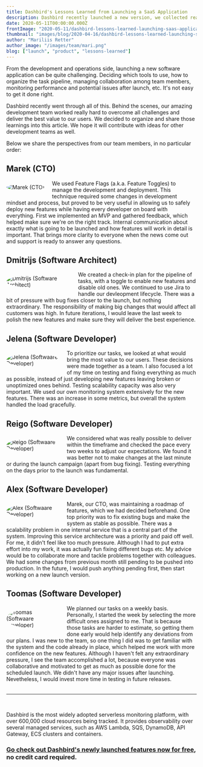 ```yaml
---
title: Dashbird's Lessons Learned from Launching a SaaS Application
description: Dashbird recently launched a new version, we collected really good lessons learned from our development team
date: 2020-05-11T00:00:00.000Z
frontImage: "2020-05-11/dashbird-lessons-learned-launching-saas-application.png"
thumbnail: "images/blog/2020-04-16/dashbird-lessons-learned-launching-saas-application.png"
author: "Mariliis Retter"
author_image: "/images/team/mari.png"
blog: ["launch", "product", "lessons-learned"]
---
```


From the development and operations side, launching a new software application can be quite challenging. Deciding which tools to use, how to organize the task pipeline, managing collaboration among team members, monitoring performance and potential issues after launch, etc. It's not easy to get it done right.

Dashbird recently went through all of this. Behind the scenes, our amazing development team worked really hard to overcome all challenges and deliver the best value to our users. We decided to organize and share those learnings into this article. We hope it will contribute with ideas for other development teams as well.

Below we share the perspectives from our team members, in no particular order:

## Marek (CTO)

<div class="text-justify">
    <div style="float: left; max-width: 180px; margin: 10px 20px 10px 0px;">
        <img style="border-radius: 50%; max-width: 170px;" src="/images/team/marek.jpg" alt="Marek (CTO)">
    </div>
    We used Feature Flags (a.k.a. Feature Toggles) to manage the development and deployment. This technique required some changes in development mindset and process, but proved to be very useful in allowing us to safely deploy new features while having every developer on board with everything. First we implemented an MVP and gathered feedback, which helped make sure we're on the right track. Internal communication about exactly what is going to be launched and how features will work in detail is important. That brings more clarity to everyone when the news come out and support is ready to answer any questions.
</div>

## Dmitrijs (Software Architect)

<div class="text-justify">
    <div style="float: left; max-width: 180px; margin: 10px 20px 10px 0px;">
        <img style="border-radius: 50%; max-width: 170px;" src="/images/team/dmitrijs.png" alt="Dmitrijs (Software Architect)">
    </div>
    We created a check-in plan for the pipeline of tasks, with a toggle to enable new features and disable old ones. We continued to use Jira to handle our devleopment lifecycle. There was a bit of pressure with bug fixes closer to the launch, but nothing extraordinary. The responsibility of making big changes that would affect all customers was high. In future iterations, I would leave the last week to polish the new features and make sure they will deliver the best experience.
</div>

## Jelena (Software Developer)

<div class="text-justify">
    <div style="float: left; max-width: 150px; margin: 10px 20px 10px 0px;">
        <img style="border-radius: 50%; max-width: 140px;" src="/images/team/jelena.jpg" alt="Jelena (Softwaare Developer)">
    </div>
    To prioritize our tasks, we looked at what would bring the most value to our users. These decisions were made together as a team. I also focused a lot of my time on testing and fixing everything as much as possible, instead of just developing new features leaving broken or unoptimized ones behind. Testing scalability capacity was also very important. We used our own monitoring system extensively for the new features. There was an increase in some metrics, but overall the system handled the load gracefully.
</div>

## Reigo (Software Developer)

<div class="text-justify">
    <div style="float: left; max-width: 150px; margin: 10px 20px 10px 0px;">
        <img style="border-radius: 50%; max-width: 140px;" src="/images/team/reigo.jpg" alt="Reigo (Softwaare Developer)">
    </div>
    We considered what was really possible to deliver within the timeframe and checked the pace every two weeks to adjust our expectations. We found it was better not to make changes at the last minute or during the launch campaign (apart from bug fixing). Testing everything on the days prior to the launch was fundamental.
</div>

## Alex (Software Developer)

<div class="text-justify">
    <div style="float: left; max-width: 150px; margin: 10px 20px 10px 0px;">
        <img style="border-radius: 50%; max-width: 140px;" src="/images/team/alex.jpg" alt="Alex (Softwaare Developer)">
    </div>
    Marek, our CTO, was maintaining a roadmap of features, which we had decided beforehand. One top priority was to fix existing bugs and make the system as stable as possible. There was a scalability problem in one internal service that is a central part of the system. Improving this service architecture was a priority and paid off well. For me, it didn't feel like too much pressure. Although I had to put extra effort into my work, it was actually fun fixing different bugs etc. My advice would be to collaborate more and tackle problems together with colleagues. We had some changes from previous month still pending to be pushed into production. In the future, I would push anything pending first, then start working on a new launch version.
</div>

## Toomas (Software Developer)

<div class="text-justify">
    <div style="float: left; max-width: 150px; margin: 10px 20px 10px 0px;">
        <img style="border-radius: 50%; max-width: 140px;" src="/images/team/toomas.jpg" alt="Toomas (Softwaare Developer)">
    </div>
    We planned our tasks on a weekly basis. Personally, I started the week by selecting the more difficult ones assigned to me. That is because those tasks are harder to estimate, so getting them done early would help identify any deviations from our plans. I was new to the team, so one thing I did was to get familiar with the system and the code already in place, which helped me work with more confidence on the new features. Although I haven't felt any extraordinary pressure, I see the team accomplished a lot, because everyone was collaborative and motivated to get as much as possible done for the scheduled launch. We didn't have any major issues after launching. Nevetheless, I would invest more time in testing in future releases.
</div>

<br>

<hr>

<br>

Dashbird is the most widely adopted serverless monitoring platform, with over 600,000 cloud resources being tracked. It provides observability over several managed services, such as AWS Lambda, SQS, DynamoDB, API Gateway, ECS clusters and containers.

### [Go check out Dashbird's newly launched features now for free](https://dashbird.io/#register), no credit card required.

